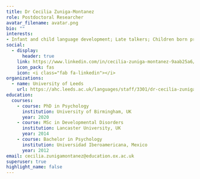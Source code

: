 ```yaml
---
title: Dr Cecilia Zuniga-Montanez
role: Postdoctoral Researcher
avatar_filename: avatar.png
bio: ""
interests: 
- Infant and child language development; Late talkers; Children born preterm; Vocabulary interventions; Developmental psychology
social:
  - display:
      header: true
    link: https://www.linkedin.com/in/cecilia-zuniga-montanez-9aab25a6/
    icon_pack: fas
    icon: <i class="fab fa-linkedin"></i>
organizations:
  - name: University of Leeds
    url: https://ahc.leeds.ac.uk/languages/staff/3301/dr-cecilia-zuniga-montanez
education:
  courses:
    - course: PhD in Psychology
      institution: University of Birmingham, UK
      year: 2020
    - course: MSc in Developmental Disorders
      institution: Lancaster University, UK
      year: 2014
    - course: Bachelor in Psychology
      institution: Universidad Iberoamericana, Mexico
      year: 2012
email: cecilia.zunigamontanez@education.ox.ac.uk
superuser: true
highlight_name: false
---
```

